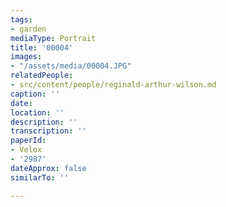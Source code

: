 ```yaml
---
tags:
- garden
mediaType: Portrait
title: '00004'
images:
- "/assets/media/00004.JPG"
relatedPeople:
- src/content/people/reginald-arthur-wilson.md
caption: ''
date: 
location: ''
description: ''
transcription: ''
paperId:
- Velox
- '2987'
dateApprox: false
similarTo: ''

---
```

